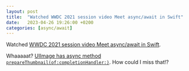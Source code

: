 ```yaml
---
layout: post
title:  "Watched WWDC 2021 session video Meet async/await in Swift"
date:   2023-04-26 19:26:00 +0200
categories: [async/await]
---
```

Watched [WWDC 2021 session video Meet async/await in Swift](https://developer.apple.com/videos/play/wwdc2021/10132/).

Whaaaaat? [UIImage has async method `prepareThumbnail(of:completionHandler:)`](https://developer.apple.com/documentation/uikit/uiimage/3750845-preparethumbnail). How could I miss that!?
